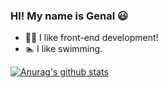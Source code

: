 ### HI! My name is Genal 😃 
- 🤟🏻 I like front-end development!
- 🏊 I like swimming.


[![Anurag's github stats](https://github-readme-stats.vercel.app/api?username=genaller&show_icons=true&theme=dracula)](https://github.com/anuraghazra/github-readme-stats)
